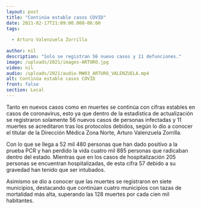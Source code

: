 ```yaml
---
layout: post
title: "Continúa estable casos COVID"
date: 2021-02-17T21:09:00.000-06:00
tags:
  
  - Arturo Valenzuela Zorrilla
  
author: nil
description: "Solo se registran 56 nuevo casos y 11 defunciones."
image: /uploads/2021/images-ARTURO.jpg
video: nil
audio: /uploads/2021/audio-MW03_ARTURO_VALENZUELA.mp4
alt: Continúa estable casos COVID
front: false
section: Local
---
```


Tanto en nuevos casos como en muertes se continúa con cifras estables en casos de coronavirus, esto ya que dentro de la estadística de actualización se registraron solamente 56 nuevos casos de personas infectadas y 11 muertes se acreditaron tras los protocolos debidos, según lo dio a conocer el titular de la Dirección Médica Zona Norte, Arturo Valenzuela Zorrilla.

Con lo que se llega a 52 mil 480 personas que han dado positivo a la prueba PCR y han perdido la vida cuatro mil 885 personas que radicaban dentro del estado. Mientras que en los casos de hospitalización 205 personas se encuentran hospitalizadas, de esta cifra 57 debido a su gravedad han tenido que ser intubados.

Asimismo se dio a conocer que las muertes se registraron en siete municipios, destacando que continúan cuatro municipios con tazas de mortalidad más alta, superando las 128 muertes por cada cien mil habitantes.